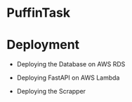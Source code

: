 # PuffinTask


# Deployment 

- Deploying the Database on AWS RDS

- Deploying FastAPI on AWS Lambda

- Deploying the Scrapper 